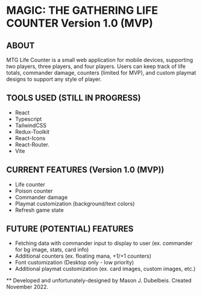 # MAGIC: THE GATHERING LIFE COUNTER Version 1.0 (MVP)

## ABOUT

MTG Life Counter is a small web application for mobile devices, supporting two players, three players, and four players. Users can keep track of life totals, commander damage, counters (limited for MVP), and custom playmat designs to support any style of player. 

## TOOLS USED (STILL IN PROGRESS)

- React
- Typescript 
- TailwindCSS
- Redux-Toolkit
- React-Icons
- React-Router.
- Vite

## CURRENT FEATURES (Version 1.0 (MVP))

- Life counter
- Poison counter
- Commander damage
- Playmat customization (background/text colors)
- Refresh game state

## FUTURE (POTENTIAL) FEATURES
- Fetching data with commander input  to display to user (ex. commander for bg image, stats, card info)
- Additional counters (ex. floating mana, +1/+1 counters)
- Font customization (Desktop only - low priority)
- Additional playmat customization (ex. card images, custom images, etc.)

 
 ** Developed and unfortunately-designed by Mason J. Dubelbeis. Created November 2022.